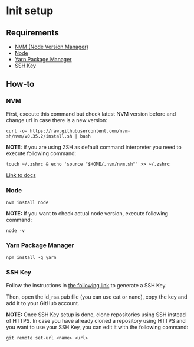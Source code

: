 # Init setup 

## Requirements 

- [NVM (Node Version Manager)](#nvm) 
- [Node](#node)
- [Yarn Package Manager](#yarn-package-manager)
- [SSH Key](#ssh-key)

## How-to

### NVM

First, execute this command but check latest NVM version before and change url in case there is a new version:

``` 
curl -o- https://raw.githubusercontent.com/nvm-sh/nvm/v0.35.2/install.sh | bash 
```

**NOTE:** if you are using ZSH as default command interpreter you need to execute following command:

``` 
touch ~/.zshrc & echo 'source "$HOME/.nvm/nvm.sh"' >> ~/.zshrc
```

[Link to docs](https://git-scm.com/book/en/v2/Getting-Started-Installing-Git)

### Node

```
nvm install node
```

**NOTE:** If you want to check actual node version, execute following command:

```
node -v
```

### Yarn Package Manager

```
npm install -g yarn
```

### SSH Key

Follow the instructions in [the following link](https://help.github.com/en/github/authenticating-to-github/connecting-to-github-with-ssh) to generate a SSH Key.

Then, open the id_rsa.pub file (you can use cat or nano), copy the key and add it to your GitHub account.

**NOTE:** Once SSH Key setup is done, clone repositories using SSH instead of HTTPS. In case you have already cloned a repository using HTTPS and you want to use your SSH Key, you can edit it with the following command:

```
git remote set-url <name> <url>
```